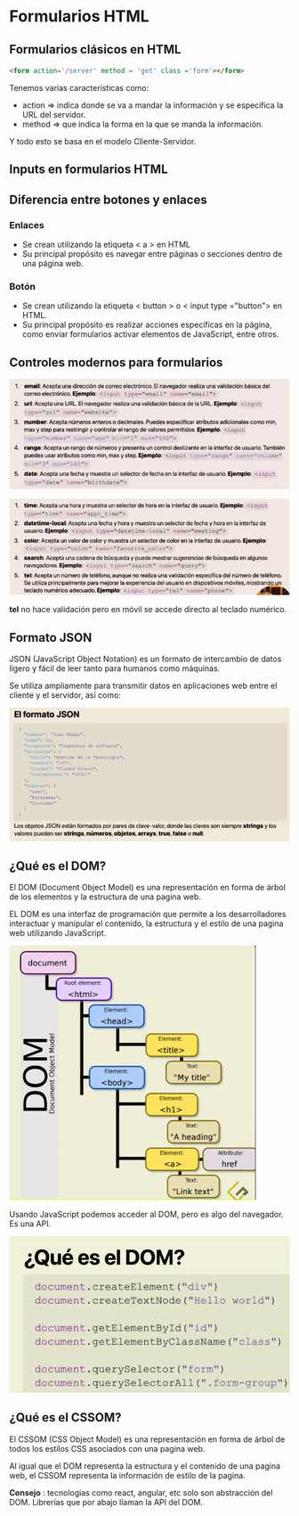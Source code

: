 # Formularios HTML

## Formularios clásicos en HTML

~~~HTML
<form action='/server' method = 'get' class ='form'></form>
~~~

Tenemos varias características como:

- action => indica donde se va a mandar la información y se especifica la URL del servidor.
- method => que indica la forma en la que se manda la información.

Y todo esto se basa en el modelo Cliente-Servidor.

## Inputs en formularios HTML

## Diferencia entre botones y enlaces

### Enlaces

- Se crean utilizando la etiqueta < a > en HTML
- Su principal propósito es navegar entre páginas o secciones dentro de una página web.

### Botón

- Se crean utilizando la etiqueta < button > o < input type ="button"> en HTML.
- Su principal propósito es realizar acciones especificas en la página, como enviar formularios activar elementos de JavaScript, entre otros.

## Controles modernos para formularios

![alt text](image-2.png)

![alt text](image-3.png)

**tel** no hace validación pero en móvil se accede directo al teclado numérico.

## Formato JSON

JSON (JavaScript Object Notation) es un formato de intercambio de datos ligero y fácil de leer tanto para humanos como máquinas.

Se utiliza ampliamente para transmitir datos en aplicaciones web entre el cliente y el servidor, así como: 

![alt text](image-4.png)

## ¿Qué es el DOM?

El DOM (Document Object Model) es una representación en forma de árbol de los elementos y la estructura de una pagina web.

EL DOM es una interfaz de programación que permite a los desarrolladores interactuar y manipular el contenido, la estructura y el estilo de una pagina web utilizando JavaScript.

![alt text](image-5.png)

Usando JavaScript podemos acceder al DOM, pero es algo del navegador. Es una API.

![alt text](image-6.png)

## ¿Qué es el CSSOM?

El CSSOM (CSS Object Model) es una representación en forma de árbol de todos los estilos CSS asociados con una pagina web.

Al igual que el DOM representa la estructura y el contenido de una pagina web, el CSSOM representa la información de estilo de la pagina.

**Consejo** : tecnologías como react, angular, etc solo son abstracción del DOM. Librerías que por abajo llaman la API del DOM.